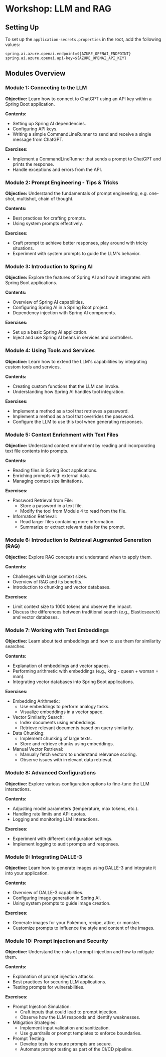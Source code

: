 # Workshop: LLM and RAG

## Setting Up

To set up the `application-secrets.properties` in the root, add the following values:

```
spring.ai.azure.openai.endpoint=${AZURE_OPENAI_ENDPOINT}
spring.ai.azure.openai.api-key=${AZURE_OPENAI_API_KEY}
```

## Modules Overview

### Module 1: Connecting to the LLM
**Objective:**
Learn how to connect to ChatGPT using an API key within a Spring Boot application.

**Contents:**
- Setting up Spring AI dependencies.
- Configuring API keys.
- Writing a simple CommandLineRunner to send and receive a single message from ChatGPT.

**Exercises:**
- Implement a CommandLineRunner that sends a prompt to ChatGPT and prints the response.
- Handle exceptions and errors from the API.

### Module 2: Prompt Engineering - Tips & Tricks
**Objective:**
Understand the fundamentals of prompt engineering, e.g. one-shot, multishot, chain of thought.

**Contents:**
- Best practices for crafting prompts.
- Using system prompts effectively.

**Exercises:**
- Craft prompt to achieve better responses, play around with tricky situations.
- Experiment with system prompts to guide the LLM's behavior.

### Module 3: Introduction to Spring AI
**Objective:**
Explore the features of Spring AI and how it integrates with Spring Boot applications.

**Contents:**
- Overview of Spring AI capabilities.
- Configuring Spring AI in a Spring Boot project.
- Dependency injection with Spring AI components.

**Exercises:**
- Set up a basic Spring AI application.
- Inject and use Spring AI beans in services and controllers.

### Module 4: Using Tools and Services
**Objective:**
Learn how to extend the LLM's capabilities by integrating custom tools and services.

**Contents:**
- Creating custom functions that the LLM can invoke.
- Understanding how Spring AI handles tool integration.

**Exercises:**
- Implement a method as a tool that retrieves a password.
- Implement a method as a tool that overrides the password.
- Configure the LLM to use this tool when generating responses.

### Module 5: Context Enrichment with Text Files
**Objective:**
Understand context enrichment by reading and incorporating text file contents into prompts.

**Contents:**
- Reading files in Spring Boot applications.
- Enriching prompts with external data.
- Managing context size limitations.

**Exercises:**
- Password Retrieval from File:
  - Store a password in a text file.
  - Modify the tool from Module 4 to read from the file.
- Information Retrieval:
  - Read larger files containing more information.
  - Summarize or extract relevant data for the prompt.

### Module 6: Introduction to Retrieval Augmented Generation (RAG)
**Objective:**
Explore RAG concepts and understand when to apply them.

**Contents:**
- Challenges with large context sizes.
- Overview of RAG and its benefits.
- Introduction to chunking and vector databases.

**Exercises:**
- Limit context size to 1000 tokens and observe the impact.
- Discuss the differences between traditional search (e.g., Elasticsearch) and vector databases.

### Module 7: Working with Text Embeddings
**Objective:**
Learn about text embeddings and how to use them for similarity searches.

**Contents:**
- Explanation of embeddings and vector spaces.
- Performing arithmetic with embeddings (e.g., king - queen + woman = man).
- Integrating vector databases into Spring Boot applications.

**Exercises:**
- Embedding Arithmetic:
  - Use embeddings to perform analogy tasks.
  - Visualize embeddings in a vector space.
- Vector Similarity Search:
  - Index documents using embeddings.
  - Retrieve relevant documents based on query similarity.
- Data Chunking:
  - Implement chunking of large texts.
  - Store and retrieve chunks using embeddings.
- Manual Vector Retrieval:
  - Manually fetch vectors to understand relevance scoring.
  - Observe issues with irrelevant data retrieval.

### Module 8: Advanced Configurations
**Objective:**
Explore various configuration options to fine-tune the LLM interactions.

**Contents:**
- Adjusting model parameters (temperature, max tokens, etc.).
- Handling rate limits and API quotas.
- Logging and monitoring LLM interactions.

**Exercises:**
- Experiment with different configuration settings.
- Implement logging to audit prompts and responses.

### Module 9: Integrating DALLE-3
**Objective:**
Learn how to generate images using DALLE-3 and integrate it into your application.

**Contents:**
- Overview of DALLE-3 capabilities.
- Configuring image generation in Spring AI.
- Using system prompts to guide image creation.

**Exercises:**
- Generate images for your Pokémon, recipe, attire, or monster.
- Customize prompts to influence the style and content of the images.

### Module 10: Prompt Injection and Security
**Objective:**
Understand the risks of prompt injection and how to mitigate them.

**Contents:**
- Explanation of prompt injection attacks.
- Best practices for securing LLM applications.
- Testing prompts for vulnerabilities.

**Exercises:**
- Prompt Injection Simulation:
  - Craft inputs that could lead to prompt injection.
  - Observe how the LLM responds and identify weaknesses.
- Mitigation Strategies:
  - Implement input validation and sanitization.
  - Use guardrails or prompt templates to enforce boundaries.
- Prompt Testing:
  - Develop tests to ensure prompts are secure.
  - Automate prompt testing as part of the CI/CD pipeline.
